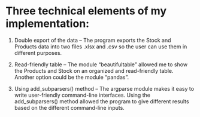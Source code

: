 # Three technical elements of my implementation:


1.	Double export of the data – The program exports the Stock and Products data into two files .xlsx and .csv so the user can use them in different purposes.


2. Read-friendly table – The module “beautifultable” allowed me to show the Products and Stock on an organized and read-friendly table. Another option could be the module “pandas”.

 
3. Using add_subparsers() method – The argparse module makes it easy to write user-friendly command-line interfaces. Using the add_subparsers() method allowed the program to give different results based on the different command-line inputs.